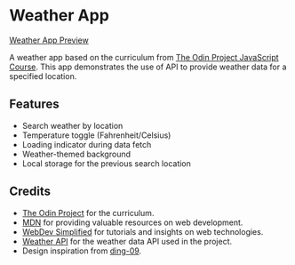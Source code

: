 # Weather App

[Weather App Preview](https://victorbenedict.github.io/Project-Weather-App/)

A weather app based on the curriculum from [The Odin Project JavaScript Course](https://www.theodinproject.com/lessons/node-path-javascript-weather-app). This app demonstrates the use of API to provide weather data for a specified location. 

## Features

- Search weather by location
- Temperature toggle (Fahrenheit/Celsius)
- Loading indicator during data fetch
- Weather-themed background
- Local storage for the previous search location

## Credits
- [The Odin Project](https://www.theodinproject.com) for the curriculum.
- [MDN](https://developer.mozilla.org/en-US/docs/Web/API/Fetch_API) for providing valuable resources on web development.
- [WebDev Simplified](https://www.youtube.com/watch?v=cuEtnrL9-H0&t=1s&ab_channel=WebDevSimplified) for tutorials and insights on web technologies.
- [Weather API](https://www.weatherapi.com/) for the weather data API used in the project.
- Design inspiration from [ding-09](https://ding-09.github.io/weather-app/).